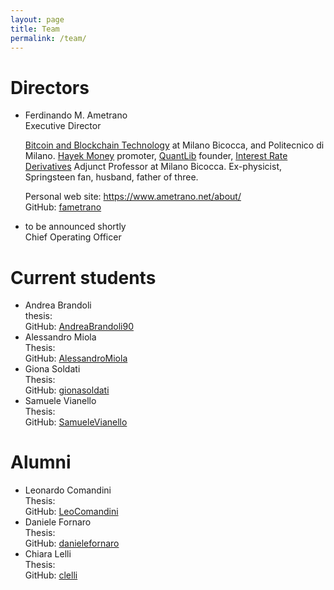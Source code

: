 ```yaml
---
layout: page
title: Team
permalink: /team/
---
```


# Directors
* Ferdinando M. Ametrano  
  Executive Director

  [Bitcoin and Blockchain Technology](https://www.ametrano.net/bbt/) at
  Milano Bicocca, and Politecnico di Milano.
  [Hayek Money](https://ssrn.com/abstract=2832249) promoter,
  [QuantLib](https://quantlib.org) founder,
  [Interest Rate Derivatives](https://www.ametrano.net/ird/)
  Adjunct Professor at Milano Bicocca.
  Ex-physicist, Springsteen fan, husband, father of three.

  Personal web site: <https://www.ametrano.net/about/>  
  GitHub: [fametrano](https://github.com/fametrano)
* to be announced shortly  
  Chief Operating Officer

# Current students

* Andrea Brandoli  
  thesis:  
  GitHub: [AndreaBrandoli90](https://github.com/AndreaBrandoli90)
* Alessandro Miola  
  Thesis:  
  GitHub: [AlessandroMiola](https://github.com/AlessandroMiola)
* Giona Soldati  
  Thesis:  
  GitHub: [gionasoldati](https://github.com/gionasoldati)
* Samuele Vianello  
  Thesis:  
  GitHub: [SamueleVianello](https://github.com/SamueleVianello)

# Alumni

* Leonardo Comandini  
  Thesis:  
  GitHub: [LeoComandini](https://github.com/LeoComandini)
* Daniele Fornaro  
  Thesis:  
  GitHub: [danielefornaro](https://github.com/danielefornaro)
* Chiara Lelli  
  Thesis:  
  GitHub: [clelli](https://github.com/clelli)
